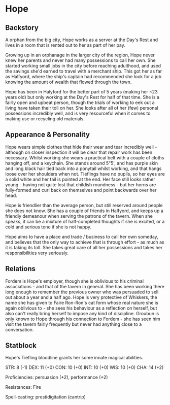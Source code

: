 # Hope

## Backstory

A orphan from the big city, Hope works as a server at the Day's Rest and lives in a room that is rented out to her as part of her pay.

Growing up in an orphanage in the larger city of the region, Hope never knew her parents and never had many possessions to call her own.
She started working small jobs in the city before reaching adulthood, and used the savings she'd earned to travel with a merchant ship.
This got her as far as Halfyord, where the ship's captain had recommended she look for a job knowing the amount of wealth that flowed through the town.

Hope has been in Halyford for the better part of 5 years (making her ~23 years old) but only working at the Day's Rest for half of that time.
She is a fairly open and upbeat person, though the trials of working to eek out a living have taken their toll on her.
She looks after all of her (few) personal possessions incredibly well, and is very resourceful when it comes to making use or recycling old materials.

## Appearance & Personality

Hope wears simple clothes that hide their wear and tear incredibly well - although on closer inspection it will be clear that repair work has been necessary.
Whilst working she wears a practical belt with a couple of cloths hanging off, and a keychain.
She stands around 5"5', and has purple skin and long black hair tied back into a ponytail whilst working, and that hangs loose over her shoulders when not.
Tieflings have no pupils, so her eyes are a solid white and her tail is pointed at the end.
Her face still looks rather young - having not quite lost that childish roundness - but her horns are fully-formed and curl back on themselves and point backwards over her head.

Hope is friendlier than the average person, but still reserved around people she does not know.
She has a couple of friends in Halfyord, and keeps up a friendly demeanour when serving the patrons of the tavern.
When she speaks, it can be a mixture of half-completed thoughts if she is excited, or a cold and serious tone if she is not happy.

Hope aims to have a place and trade / business to call her own someday, and believes that the only way to achieve that is through effort - as much as it is taking its toll.
She takes great care of all her possessions and takes her responsibilities very seriously.

## Relations

Fordem is Hope's employer, though she is oblivious to his criminal associations - and that of the tavern in general.
She has been working there long enough to remember the previous owner who was persuaded to sell out about a year and a half ago.
Hope is very protective of Whiskers, the name she has given to Faire Ron-Ron's cat form whose real nature she is again oblivious to - she sees his behaviour as a reflection on herself, but also can't really bring herself to impose any kind of discipline.
Groubun is only known to Hope through his connection to Fordem - she has seen him visit the tavern fairly frequently but never had anything close to a conversation.


## Statblock

Hope's Tiefling bloodline grants her some innate magical abilities.

STR: 8 (-1)
DEX: 11 (+0)
CON: 10 (+0)
INT: 10 (+0)
WIS: 10 (+0)
CHA: 14 (+2)

Proficiencies: persuasion (+2), performance (+2)

Resistances: Fire

Spell-casting: prestidigitation (cantrip)
